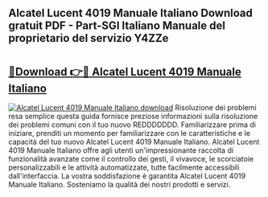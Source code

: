 ## Alcatel Lucent 4019 Manuale Italiano Download gratuit PDF - Part-SGl Italiano Manuale del proprietario del servizio Y4ZZe

# <h2><a href="http://dfasea1.blite.top/?on=Alcatel+Lucent+4019+Manuale+Italiano">🔗Download 👉🔴 Alcatel Lucent 4019 Manuale Italiano</a></h2>

[![Alcatel Lucent 4019 Manuale Italiano download](https://i.imgur.com/lujVjoI.png)](http://dfasea1.blite.top/?on=Alcatel+Lucent+4019+Manuale+Italiano)
Risoluzione dei problemi resa semplice questa guida fornisce preziose informazioni sulla risoluzione dei problemi comuni con il tuo nuovo REDDDDDDD. Familiarizzare prima di iniziare, prenditi un momento per familiarizzare con le caratteristiche e le capacità del tuo nuovo Alcatel Lucent 4019 Manuale Italiano. Alcatel Lucent 4019 Manuale Italiano offre agli utenti un'impressionante raccolta di funzionalità avanzate come il controllo dei gesti, il vivavoce, le scorciatoie personalizzabili e le attività automatizzate, tutte facilmente accessibili dall'interfaccia. La vostra soddisfazione è garantita Alcatel Lucent 4019 Manuale Italiano. Sosteniamo la qualità dei nostri prodotti e servizi.
